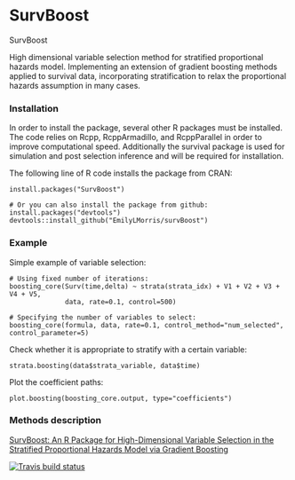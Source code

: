 # SurvBoost
SurvBoost

High dimensional variable selection method for stratified proportional hazards model. Implementing an extension of gradient boosting methods applied to survival data, incorporating stratification to relax the proportional hazards assumption in many cases.


### Installation

In order to install the package, several other R packages must be installed. 
The code relies on Rcpp, RcppArmadillo, and RcppParallel in order to improve computational speed. 
Additionally the survival package is used for simulation and post selection inference and will be required for installation. 

The following line of R code installs the package from CRAN: 
```
install.packages("SurvBoost")

# Or you can also install the package from github: 
install.packages("devtools")
devtools::install_github("EmilyLMorris/survBoost")
```

### Example 

Simple example of variable selection:
```{r, eval = FALSE}
# Using fixed number of iterations: 
boosting_core(Surv(time,delta) ~ strata(strata_idx) + V1 + V2 + V3 + V4 + V5, 
              data, rate=0.1, control=500) 

# Specifying the number of variables to select: 
boosting_core(formula, data, rate=0.1, control_method="num_selected", control_parameter=5)
```

Check whether it is appropriate to stratify with a certain variable: 
```{r, eval = FALSE}
strata.boosting(data$strata_variable, data$time)
```

Plot the coefficient paths: 
```{r, eval = FALSE}
plot.boosting(boosting_core.output, type="coefficients")
```

### Methods description

[SurvBoost: An R Package for High-Dimensional Variable Selection in the Stratified Proportional Hazards Model via Gradient Boosting](https://journal.r-project.org/archive/2020/RJ-2020-018/index.html)

[![Travis build status](https://travis-ci.org/EmilyLMorris/survBoost.svg?branch=master)](https://travis-ci.org/EmilyLMorris/survBoost)
